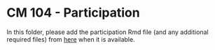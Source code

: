 # CM 104 - Participation

In this folder, please add the participation Rmd file (and any additional required files) from [here](https://github.com/STAT547-UBC-2019-20/Discussions/tree/master/participation/cm104) when it is available.
